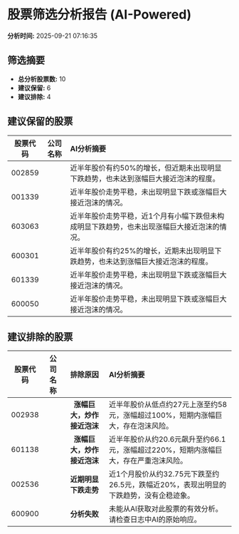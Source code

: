 # 股票筛选分析报告 (AI-Powered)

**分析时间:** 2025-09-21 07:16:35

## 筛选摘要

- **总分析股票数:** 10
- **建议保留:** 6
- **建议排除:** 4

## 建议保留的股票

| 股票代码 | 公司名称 | AI分析摘要 |
|:---:|:---:|:---|
| 002859 |  | 近半年股价有约50%的增长，但近期未出现明显下跌趋势，也未达到涨幅巨大接近泡沫的程度。 |
| 001339 |  | 近半年股价走势平稳，未出现明显下跌或涨幅巨大接近泡沫的情况。 |
| 603063 |  | 近半年股价走势平稳，近1个月有小幅下跌但未构成明显下跌趋势，也未出现涨幅巨大接近泡沫的情况。 |
| 600301 |  | 近半年股价有约25%的增长，近期未出现明显下跌趋势，也未达到涨幅巨大接近泡沫的程度。 |
| 601339 |  | 近半年股价走势平稳，未出现明显下跌或涨幅巨大接近泡沫的情况。 |
| 600050 |  | 近半年股价走势平稳，未出现明显下跌或涨幅巨大接近泡沫的情况。 |

## 建议排除的股票

| 股票代码 | 公司名称 | 排除原因 | AI分析摘要 |
|:---:|:---:|:---:|:---|
| 002938 |  | **涨幅巨大，炒作接近泡沫** | 近半年股价从低点约27元上涨至约58元，涨幅超过100%，短期内涨幅巨大，存在泡沫风险。 |
| 601138 |  | **涨幅巨大，炒作接近泡沫** | 近半年股价从约20.6元飙升至约66.1元，涨幅超过220%，短期内涨幅巨大，存在严重泡沫风险。 |
| 002536 |  | **近期明显下跌走势** | 近1个月股价从约32.75元下跌至约26.5元，跌幅近20%，表现出明显的下跌趋势，没有企稳迹象。 |
| 600900 |  | **分析失败** | 未能从AI获取对此股票的有效分析。请检查日志中AI的原始响应。 |
